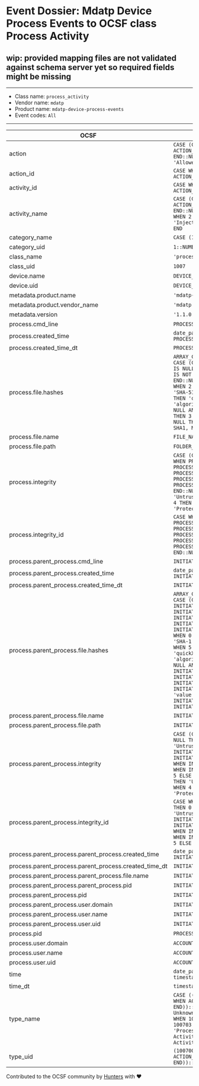 # Event Dossier: Mdatp Device Process Events to OCSF class Process Activity

## wip: provided mapping files are not validated against schema server yet so required fields might be missing
---
* Class name: `process_activity`
* Vendor name: `mdatp`
* Product name: `mdatp-device-process-events`
* Event codes: `All`
---

| OCSF | RAW |
| --- | --- |
| action | ```CASE (CASE WHEN ACTION_TYPE IS NULL THEN 0 WHEN ACTION_TYPE='ProcessCreated' THEN 1 ELSE 99 END::NUMBER) WHEN 0 THEN 'Unknown' WHEN 1 THEN 'Allowed' WHEN 2 THEN 'Denied' WHEN 99 THEN 'Other' END``` |
| action_id | ```CASE WHEN ACTION_TYPE IS NULL THEN 0 WHEN ACTION_TYPE='ProcessCreated' THEN 1 ELSE 99 END::NUMBER``` |
| activity_id | ```CASE WHEN ACTION_TYPE IS NULL THEN 0 WHEN ACTION_TYPE='ProcessCreated' THEN 1 ELSE 99 END::NUMBER``` |
| activity_name | ```CASE (CASE WHEN ACTION_TYPE IS NULL THEN 0 WHEN ACTION_TYPE='ProcessCreated' THEN 1 ELSE 99 END::NUMBER) WHEN 0 THEN 'Unknown' WHEN 1 THEN 'Launch' WHEN 2 THEN 'Terminate' WHEN 3 THEN 'Open' WHEN 4 THEN 'Inject' WHEN 5 THEN 'Set User ID' WHEN 99 THEN 'Other' END``` |
| category_name | ```CASE (1::NUMBER) WHEN 1 THEN 'System Activity' END``` |
| category_uid | ```1::NUMBER``` |
| class_name | ```'process_activity'``` |
| class_uid | ```1007``` |
| device.name | ```DEVICE_NAME::VARCHAR``` |
| device.uid | ```DEVICE_ID::VARCHAR``` |
| metadata.product.name | ```'mdatp-device-process-events'``` |
| metadata.product.vendor_name | ```'mdatp'``` |
| metadata.version | ```'1.1.0'``` |
| process.cmd_line | ```PROCESS_COMMAND_LINE::VARCHAR``` |
| process.created_time | ```date_part('epoch_milliseconds', PROCESS_CREATION_TIME::TIMESTAMP_LTZ)``` |
| process.created_time_dt | ```PROCESS_CREATION_TIME::TIMESTAMP_LTZ``` |
| process.file.hashes | ```ARRAY_CONSTRUCT(OBJECT_CONSTRUCT_KEEP_NULL('algorithm', CASE (CASE WHEN SHA256 IS NULL AND SHA1 IS NULL AND MD5 IS NULL THEN 0 WHEN SHA256 IS NOT NULL THEN 3 WHEN SHA1 IS NOT NULL THEN 2 WHEN MD5 IS NOT NULL THEN 1 END::NUMBER) WHEN 0 THEN 'Unknown' WHEN 1 THEN 'MD5' WHEN 2 THEN 'SHA-1' WHEN 3 THEN 'SHA-256' WHEN 4 THEN 'SHA-512' WHEN 5 THEN 'CTPH' WHEN 6 THEN 'TLSH' WHEN 7 THEN 'quickXorHash' WHEN 99 THEN 'Other' END, 'algorithm_id', CASE WHEN SHA256 IS NULL AND SHA1 IS NULL AND MD5 IS NULL THEN 0 WHEN SHA256 IS NOT NULL THEN 3 WHEN SHA1 IS NOT NULL THEN 2 WHEN MD5 IS NOT NULL THEN 1 END::NUMBER, 'value', COALESCE(SHA256, SHA1, MD5)::VARCHAR))``` |
| process.file.name | ```FILE_NAME::VARCHAR``` |
| process.file.path | ```FOLDER_PATH::VARCHAR``` |
| process.integrity | ```CASE (CASE WHEN PROCESS_INTEGRITY_LEVEL IS NULL THEN 0 WHEN PROCESS_INTEGRITY_LEVEL = 'Untrusted' THEN 1 WHEN PROCESS_INTEGRITY_LEVEL = 'Low' THEN 2 WHEN PROCESS_INTEGRITY_LEVEL = 'Medium' THEN 3 WHEN PROCESS_INTEGRITY_LEVEL = 'High' THEN 4 WHEN PROCESS_INTEGRITY_LEVEL = 'System' THEN 5 ELSE 99 END::NUMBER) WHEN 0 THEN 'Unknown' WHEN 1 THEN 'Untrusted' WHEN 2 THEN 'Low' WHEN 3 THEN 'Medium' WHEN 4 THEN 'High' WHEN 5 THEN 'System' WHEN 6 THEN 'Protected' WHEN 99 THEN 'Other' END``` |
| process.integrity_id | ```CASE WHEN PROCESS_INTEGRITY_LEVEL IS NULL THEN 0 WHEN PROCESS_INTEGRITY_LEVEL = 'Untrusted' THEN 1 WHEN PROCESS_INTEGRITY_LEVEL = 'Low' THEN 2 WHEN PROCESS_INTEGRITY_LEVEL = 'Medium' THEN 3 WHEN PROCESS_INTEGRITY_LEVEL = 'High' THEN 4 WHEN PROCESS_INTEGRITY_LEVEL = 'System' THEN 5 ELSE 99 END::NUMBER``` |
| process.parent_process.cmd_line | ```INITIATING_PROCESS_COMMAND_LINE::VARCHAR``` |
| process.parent_process.created_time | ```date_part('epoch_milliseconds', INITIATING_PROCESS_CREATION_TIME::TIMESTAMP_LTZ)``` |
| process.parent_process.created_time_dt | ```INITIATING_PROCESS_CREATION_TIME::TIMESTAMP_LTZ``` |
| process.parent_process.file.hashes | ```ARRAY_CONSTRUCT(OBJECT_CONSTRUCT_KEEP_NULL('algorithm', CASE (CASE WHEN INITIATING_PROCESS_SHA256 IS NULL AND INITIATING_PROCESS_SHA1 IS NULL AND INITIATING_PROCESS_MD5 IS NULL THEN 0 WHEN INITIATING_PROCESS_SHA256 IS NOT NULL THEN 3 WHEN INITIATING_PROCESS_SHA1 IS NOT NULL THEN 2 WHEN INITIATING_PROCESS_MD5 IS NOT NULL THEN 1 END::NUMBER) WHEN 0 THEN 'Unknown' WHEN 1 THEN 'MD5' WHEN 2 THEN 'SHA-1' WHEN 3 THEN 'SHA-256' WHEN 4 THEN 'SHA-512' WHEN 5 THEN 'CTPH' WHEN 6 THEN 'TLSH' WHEN 7 THEN 'quickXorHash' WHEN 99 THEN 'Other' END, 'algorithm_id', CASE WHEN INITIATING_PROCESS_SHA256 IS NULL AND INITIATING_PROCESS_SHA1 IS NULL AND INITIATING_PROCESS_MD5 IS NULL THEN 0 WHEN INITIATING_PROCESS_SHA256 IS NOT NULL THEN 3 WHEN INITIATING_PROCESS_SHA1 IS NOT NULL THEN 2 WHEN INITIATING_PROCESS_MD5 IS NOT NULL THEN 1 END::NUMBER, 'value', COALESCE(INITIATING_PROCESS_SHA256, INITIATING_PROCESS_SHA1, INITIATING_PROCESS_MD5)::VARCHAR))``` |
| process.parent_process.file.name | ```INITIATING_PROCESS_FILE_NAME::VARCHAR``` |
| process.parent_process.file.path | ```INITIATING_PROCESS_FOLDER_PATH::VARCHAR``` |
| process.parent_process.integrity | ```CASE (CASE WHEN INITIATING_PROCESS_INTEGRITY_LEVEL IS NULL THEN 0 WHEN INITIATING_PROCESS_INTEGRITY_LEVEL = 'Untrusted' THEN 1 WHEN INITIATING_PROCESS_INTEGRITY_LEVEL = 'Low' THEN 2 WHEN INITIATING_PROCESS_INTEGRITY_LEVEL = 'Medium' THEN 3 WHEN INITIATING_PROCESS_INTEGRITY_LEVEL = 'High' THEN 4 WHEN INITIATING_PROCESS_INTEGRITY_LEVEL = 'System' THEN 5 ELSE 99 END::NUMBER) WHEN 0 THEN 'Unknown' WHEN 1 THEN 'Untrusted' WHEN 2 THEN 'Low' WHEN 3 THEN 'Medium' WHEN 4 THEN 'High' WHEN 5 THEN 'System' WHEN 6 THEN 'Protected' WHEN 99 THEN 'Other' END``` |
| process.parent_process.integrity_id | ```CASE WHEN INITIATING_PROCESS_INTEGRITY_LEVEL IS NULL THEN 0 WHEN INITIATING_PROCESS_INTEGRITY_LEVEL = 'Untrusted' THEN 1 WHEN INITIATING_PROCESS_INTEGRITY_LEVEL = 'Low' THEN 2 WHEN INITIATING_PROCESS_INTEGRITY_LEVEL = 'Medium' THEN 3 WHEN INITIATING_PROCESS_INTEGRITY_LEVEL = 'High' THEN 4 WHEN INITIATING_PROCESS_INTEGRITY_LEVEL = 'System' THEN 5 ELSE 99 END::NUMBER``` |
| process.parent_process.parent_process.created_time | ```date_part('epoch_milliseconds', INITIATING_PROCESS_PARENT_CREATION_TIME::TIMESTAMP_LTZ)``` |
| process.parent_process.parent_process.created_time_dt | ```INITIATING_PROCESS_PARENT_CREATION_TIME::TIMESTAMP_LTZ``` |
| process.parent_process.parent_process.file.name | ```INITIATING_PROCESS_PARENT_FILE_NAME::VARCHAR``` |
| process.parent_process.parent_process.pid | ```INITIATING_PROCESS_PARENT_ID::NUMBER``` |
| process.parent_process.pid | ```INITIATING_PROCESS_ID::NUMBER``` |
| process.parent_process.user.domain | ```INITIATING_PROCESS_ACCOUNT_DOMAIN::VARCHAR``` |
| process.parent_process.user.name | ```INITIATING_PROCESS_ACCOUNT_NAME::VARCHAR``` |
| process.parent_process.user.uid | ```INITIATING_PROCESS_ACCOUNT_SID::VARCHAR``` |
| process.pid | ```PROCESS_ID::NUMBER``` |
| process.user.domain | ```ACCOUNT_DOMAIN::VARCHAR``` |
| process.user.name | ```ACCOUNT_NAME::VARCHAR``` |
| process.user.uid | ```ACCOUNT_SID::VARCHAR``` |
| time | ```date_part('epoch_milliseconds', timestamp::TIMESTAMP_LTZ)``` |
| time_dt | ```timestamp::TIMESTAMP_LTZ``` |
| type_name | ```CASE ((100700 + (CASE WHEN ACTION_TYPE IS NULL THEN 0 WHEN ACTION_TYPE='ProcessCreated' THEN 1 ELSE 99 END))::NUMBER) WHEN 100700 THEN 'Process Activity: Unknown' WHEN 100701 THEN 'Process Activity: Launch' WHEN 100702 THEN 'Process Activity: Terminate' WHEN 100703 THEN 'Process Activity: Open' WHEN 100704 THEN 'Process Activity: Inject' WHEN 100705 THEN 'Process Activity: Set User ID' WHEN 100799 THEN 'Process Activity: Other' END``` |
| type_uid | ```(100700 + (CASE WHEN ACTION_TYPE IS NULL THEN 0 WHEN ACTION_TYPE='ProcessCreated' THEN 1 ELSE 99 END))::NUMBER``` |

Contributed to the OCSF community by [Hunters](https://www.hunters.security/) with ❤
